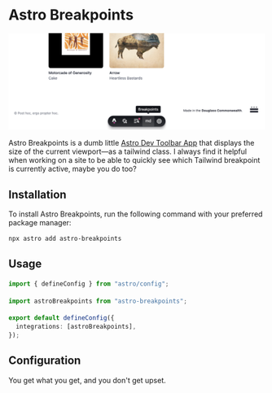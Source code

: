 # Astro Breakpoints

![Astro Breakpoints](.github/assets/screenshot.png)

Astro Breakpoints is a dumb little
[Astro Dev Toolbar App](https://docs.astro.build/en/reference/dev-toolbar-app-reference/) that displays the size of the current viewport—as a tailwind class. I always find it helpful when working on a site to be able to quickly see which Tailwind breakpoint is currently active, maybe you do too?

## Installation

To install Astro Breakpoints, run the following command with your preferred
package manager:

```sh
npx astro add astro-breakpoints
```

## Usage

```ts
import { defineConfig } from "astro/config";

import astroBreakpoints from "astro-breakpoints";

export default defineConfig({
  integrations: [astroBreakpoints],
});
```

## Configuration

You get what you get, and you don't get upset.

